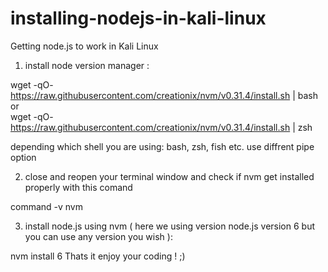 # installing-nodejs-in-kali-linux
Getting node.js to work in Kali Linux

1) install node version manager : <br>

wget -qO- https://raw.githubusercontent.com/creationix/nvm/v0.31.4/install.sh | bash <br>
  or <br>
wget -qO- https://raw.githubusercontent.com/creationix/nvm/v0.31.4/install.sh | zsh <br>

depending which shell you are using: bash, zsh, fish etc. use diffrent pipe option  <br>

2) close and reopen your terminal window and check if nvm get installed properly with this comand 

command -v nvm

3) install node.js using nvm ( here we using version node.js version 6 but you can use any version you wish ):

nvm install 6
Thats it enjoy your coding ! ;)
